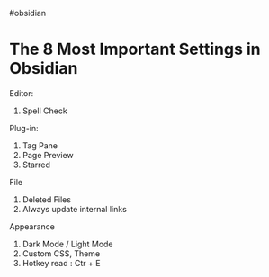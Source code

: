 #obsidian 
# The 8 Most Important Settings in Obsidian

Editor: 
1. Spell Check

Plug-in:
1. Tag Pane
2. Page Preview
3. Starred 

File 
1. Deleted Files
2. Always update internal links

Appearance
1. Dark Mode / Light Mode 
2. Custom CSS, Theme
3. Hotkey read : Ctr + E